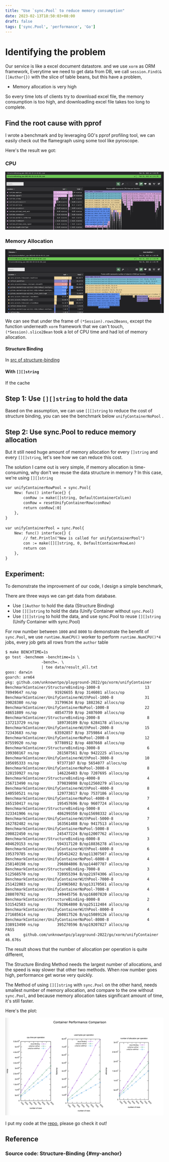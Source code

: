 ```yaml
---
title: "Use `sync.Pool` to reduce memory consumption"
date: 2023-02-13T18:50:03+08:00
draft: false
tags: ['sync.Pool', 'performance', 'Go']
---
```


# Identifying the problem

Our service is like a excel document datastore.
and we use `xorm` as ORM framework,
Everytime we need to get data from DB, we call `session.Find(&[]Author{})` with the slice of table beans,
but this have a problem,

- Memory allocation is very high

So every time lots of clients try to download excel file,
the memory consumption is too high, and downloadling excel file takes too long to complete.

## Find the root cause with pprof

I wrote a benchmark and by leveraging GO's pprof profiling tool, we can easily check out the flamegraph
using some tool like pyroscope.

Here's the result we got:

### CPU

![Structure-Binding-cpu](StructureBinding_cpu.png)

### Memory Allocation
![Structure-Binding-mem](StructureBinding_mem.png)

We can see that under the frame of `(*Session).rows2Beans`,
except the function underneath `xorm` framework that we can't touch,
`(*Session).slice2Bean` took a lot of CPU time and had lot of
memory allocation.

#### Structure Binding
In [src of structure-binding](https://gitea.com/xorm/xorm/src/commit/bd58520020dfb5bd6b7f5779e871d53aa9ee4c71/session_find.go#L235-L247)


#### With `[][]string`


If the cache


## Step 1: Use `[][]string` to hold the data
Based on the assumption, we can use `[][]string` to reduce the cost of structure binding, you can see the benchmark below `unifyContainerNoPool` 
.

## Step 2: Use sync.Pool to reduce memory allocation

But it still need huge amount of memory allocation for every `[]string` and every `[][]string`, let's see how we can reduce this cost.

The solution I came out is very simple, if memory allocation is time-consuming,
why don't we reuse the data structure in memory ? In this case,
we're using `[][]string`

```
var unifyContainerRowPool = sync.Pool{
	New: func() interface{} {
		conRow := make([]string, DefaultContainerColLen)
		conRow = resetUnifyContainerRow(conRow)
		return conRow[:0]
	},
}

var unifyContainerPool = sync.Pool{
	New: func() interface{} {
		// fmt.Println("New is called for unifyContainerPool")
		con := make([][]string, 0, DefaultContainerRowLen)
		return con
	},
}
```

## Experiment:

To demonstrate the improvement of our code, I design a simple benchmark,

There are three ways we can get data from database.

- Use `[]Author` to hold the data (Structure Binding)
- Use `[][]string` to hold the data (Unify Container without `sync.Pool`)
- Use `[][]string` to hold the data, and use sync.Pool to reuse `[][]string` (Unify Container with sync.Pool)

For row number between `1000` and `8000`
to demonstrate the benefit of `sync.Pool`,
we use `runtime.NumCPU()` worker to perform `runtime.NumCPU()*4` jobs, every job gets all rows from the `author` table


```
$ make BENCHTIME=1s
go test -benchmem -benchtime=1s \
                -bench=. \
                | tee data/result_all.txt
goos: darwin
goarch: arm64
pkg: github.com/unknowntpo/playground-2022/go/xorm/unifyContainer
BenchmarkContainer/StructureBinding-1000-8                    13          78949647 ns/op        91926655 B/op 3146081 allocs/op
BenchmarkContainer/UnifyContainerWithPool-1000-8              31          39028380 ns/op        31799634 B/op 1882362 allocs/op
BenchmarkContainer/UnifyContainerNoPool-1000-8                22          48651809 ns/op        48547759 B/op 2407600 allocs/op
BenchmarkContainer/StructureBinding-2000-8                     8         137213729 ns/op        189730109 B/op 6284178 allocs/op
BenchmarkContainer/UnifyContainerWithPool-2000-8              15          72343683 ns/op        63592857 B/op 3759864 allocs/op
BenchmarkContainer/UnifyContainerNoPool-2000-8                12          87559920 ns/op        97780912 B/op 4807668 allocs/op
BenchmarkContainer/StructureBinding-3000-8                     6         199308167 ns/op        281507561 B/op 9422225 allocs/op
BenchmarkContainer/UnifyContainerWithPool-3000-8              10         105695333 ns/op        97377107 B/op 5654077 allocs/op
BenchmarkContainer/UnifyContainerNoPool-3000-8                 8         128159927 ns/op        146226483 B/op 7207695 allocs/op
BenchmarkContainer/StructureBinding-4000-8                     4         256713490 ns/op        379839898 B/op12560279 allocs/op
BenchmarkContainer/UnifyContainerWithPool-4000-8               8         140550521 ns/op        129773817 B/op 7537186 allocs/op
BenchmarkContainer/UnifyContainerNoPool-4000-8                 7         165150417 ns/op        195457696 B/op 9607724 allocs/op
BenchmarkContainer/StructureBinding-5000-8                     4         323341906 ns/op        486299350 B/op15698332 allocs/op
BenchmarkContainer/UnifyContainerWithPool-5000-8               7         162782482 ns/op        163561488 B/op 9417513 allocs/op
BenchmarkContainer/UnifyContainerNoPool-5000-8                 5         200822450 ns/op        245477224 B/op12007762 allocs/op
BenchmarkContainer/StructureBinding-6000-8                     3         404629153 ns/op        594317120 B/op18836278 allocs/op
BenchmarkContainer/UnifyContainerWithPool-6000-8               6         195379785 ns/op        195452422 B/op11307507 allocs/op
BenchmarkContainer/UnifyContainerNoPool-6000-8                 4         258140198 ns/op        296804806 B/op14407787 allocs/op
BenchmarkContainer/StructureBinding-7000-8                     3         512568570 ns/op        720955394 B/op21974306 allocs/op
BenchmarkContainer/UnifyContainerWithPool-7000-8               4         251422083 ns/op        224965602 B/op13170581 allocs/op
BenchmarkContainer/UnifyContainerNoPool-7000-8                 4         288070792 ns/op        349445756 B/op16807820 allocs/op
BenchmarkContainer/StructureBinding-8000-8                     2         531542583 ns/op        792064800 B/op25112484 allocs/op
BenchmarkContainer/UnifyContainerWithPool-8000-8               4         271685614 ns/op        260817526 B/op15089126 allocs/op
BenchmarkContainer/UnifyContainerNoPool-8000-8                 4         338913490 ns/op        395270596 B/op19207827 allocs/op
PASS
ok      github.com/unknowntpo/playground-2022/go/xorm/unifyContainer    46.676s
```

The result shows that the number of allocation per operation is quite different,

The Structure Binding Method needs the largest number of allocations, and the speed is way slower that other two methods. When row number goes high, performance get worse very quickly.

The Method of using `[][]string` with `sync.Pool` on the other hand, 
needs smallest number of memory allocation,
and compare to the one without `sync.Pool`, and because memory allocation takes significant amount of time, it's still faster.

Here's the plot:

![perf](./perf.png)

I put my code at the [repo](https://github.com/unknowntpo/playground-2022/tree/master/go/xorm/unifyContainer), please go check it out!

## Reference
### Source code: Structure-Binding {#my-anchor} 
